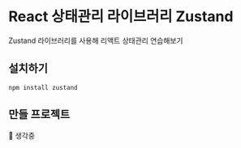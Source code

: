# React 상태관리 라이브러리 Zustand
Zustand 라이브러리를 사용해 리액트 상태관리 연습해보기

## 설치하기

`npm install zustand`

## 만들 프로젝트
💬 생각중